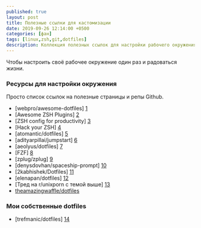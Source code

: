 ```yaml
---
published: true
layout: post
title: Полезные ссылки для кастомизации
date: 2019-09-26 12:14:00 +0500 
categories: [фан] 
tags: [linux,zsh,git,dotfiles]
description: Коллекция полезных ссылок для настройки рабочего окружения
---
```

Чтобы настроить своё рабочее окружение один раз и радоваться жизни.

### Ресурсы для настройки окружения ###

Просто список ссылок на полезные страницы и репы Github.
  
  * [webpro/awesome-dotfiles] [1]
  * [Awesome ZSH Plugins] [2]
  * [ZSH config for productivity] [3]
  * [Hack your ZSH] [4]
  * [atomantic/dotfiles] [5]
  * [adityarpillai/jumpstart] [6]
  * [aeolyus/dotfiles] [7]
  * [FZF] [8]
  * [zplug/zplug] [9]
  * [denysdovhan/spaceship-prompt] [10]
  * [2kabhishek/Dotfiles] [11]
  * [elenapan/dotfiles] [12]
  * [Тред на r/unixporn с темой выше] [13]
  * [theamazingwaffle/dotfiles][15]

### Мои собственные dotfiles ###

  * [trefmanic/dotfiles] [14]
  
[1]: https://github.com/webpro/awesome-dotfiles "Курируемый список dotfiles"
[2]: https://project-awesome.org/unixorn/awesome-zsh-plugins "Плагины для ZSH"
[3]: https://www.viget.com/articles/zsh-config-productivity-plugins-for-mac-oss-default-shell/ "Полезные плагины для ZSH (статья для Mac, но работает и в Linux)"
[4]: https://blog.apptension.com/2018/08/30/shell-configuration-hack-your-zsh/ "Хаки для ZSH"
[5]: https://github.com/atomantic/dotfiles "dotfiles пользователя atomantic"
[6]: https://github.com/adityarpillai/jumpstart "dotfiles пользователя adityarpillai"
[7]: https://github.com/aeolyus/dotfiles "dotfiles пользователя aeolyus"
[8]: https://github.com/junegunn/fzf/wiki/Examples "Примеры использования FZF"
[9]: https://github.com/zplug/zplug "Менеджер плагинов ZSH — zplug"
[10]: https://github.com/denysdovhan/spaceship-prompt "Модульное приглашение ZSH - Spaceship Prompt"
[11]: https://github.com/2kabhishek/Dotfiles "dotfiles пользователя 2kabhishek"
[12]: https://www.reddit.com/r/unixporn/comments/a900p7/awesome_mechanical_love/ "dotfiles для безумно красивой темы"
[13]: https://www.reddit.com/r/unixporn/comments/a900p7/awesome_mechanical_love/ "Тред с темой Mechanical Love"
[14]: https://github.com/trefmanic/dotfiles/ "Мои собственные dotfiles"
[15]: https://github.com/theamazingwaffle/dotfiles/ "dotfiles пользователя theamazingwaffle"